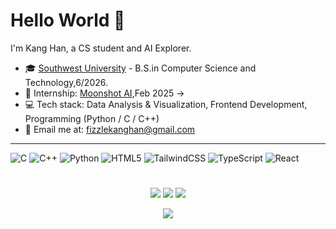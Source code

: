 # Hello World 👋

I'm Kang Han, a CS student and AI Explorer.

- 🎓 [Southwest University](https://www.swust.edu.cn) - B.S.in Computer Science and Technology,6/2026.
- 💼 Internship: [Moonshot AI](https://www.moonshot.cn/),Feb 2025 ->
- 💻 Tech stack: Data Analysis & Visualization, Frontend Development, Programming (Python / C / C++)
- 📮 Email me at: [fizzlekanghan@gmail.com](mailto:fizzlekanghan@gmail.com)
---
<p>
  <img alt="C" src="https://img.shields.io/badge/-C-70d6ff?style=flat-square&logo=c&logoColor=white" />
  <img alt="C++" src="https://img.shields.io/badge/-C++-ff70a6?style=flat-square&logo=c%2b%2b&logoColor=white" />
  <img alt="Python" src="https://img.shields.io/badge/-Python-ff9770?style=flat-square&logo=python&logoColor=white" />
  <img alt="HTML5" src="https://img.shields.io/badge/-HTML5-ffd670?style=flat-square&logo=html5&logoColor=white" />
  <img alt="TailwindCSS" src="https://img.shields.io/badge/-TailwindCSS-e9ff70?style=flat-square&logo=tailwindcss&logoColor=white" />
  <img alt="TypeScript" src="https://img.shields.io/badge/-TypeScript-70d6ff?style=flat-square&logo=typescript&logoColor=white" />
  <img alt="React" src="https://img.shields.io/badge/-React-ff70a6?style=flat-square&logo=react&logoColor=white" />
</p>


#

<p align = "center">
  <img src = "https://streak-stats.demolab.com?user=kanghan-room&theme=ayu-light&hide_border=true&border_radius=50&card_width=800&background=FFFFFF00">
  <img src = "https://github-readme-stats.vercel.app/api?username=kanghan-room&count_private=true&show_icons=true&line_height=30&theme=flag-india&include_all_commits=true&hide=contribs,prs&border_radius=20">
  <img src = "https://github-readme-stats.vercel.app/api/top-langs/?username=kanghan-room&layout=compact&line_height=20&theme=flag-india&border_radius=20">
</p>


<p align = "center">
  <img src = "https://komarev.com/ghpvc/?username=kanghan-room&label=PROFILE+VIEWS">
</p>

